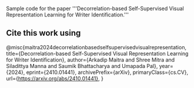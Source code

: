 Sample code for the paper '''Decorrelation-based Self-Supervised Visual Representation Learning for Writer Identification.'''

## Cite this work using
@misc{maitra2024decorrelationbasedselfsupervisedvisualrepresentation,
      title={Decorrelation-based Self-Supervised Visual Representation Learning for Writer Identification}, 
      author={Arkadip Maitra and Shree Mitra and Siladittya Manna and Saumik Bhattacharya and Umapada Pal},
      year={2024},
      eprint={2410.01441},
      archivePrefix={arXiv},
      primaryClass={cs.CV},
      url={https://arxiv.org/abs/2410.01441}, 
}
